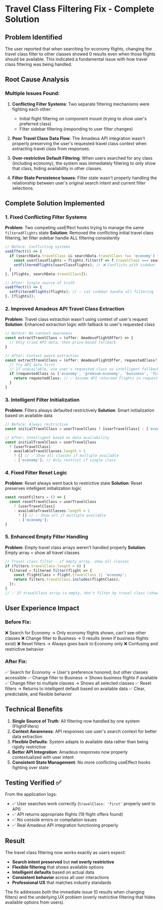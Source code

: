 # Travel Class Filtering Fix - Complete Solution

## Problem Identified
The user reported that when searching for economy flights, changing the travel class filter to other classes showed 0 results even when those flights should be available. This indicated a fundamental issue with how travel class filtering was being handled.

## Root Cause Analysis

### **Multiple Issues Found:**

1. **Conflicting Filter Systems**: Two separate filtering mechanisms were fighting each other:
   - Initial flight filtering on component mount (trying to show user's preferred class)
   - Filter sidebar filtering (responding to user filter changes)

2. **Poor Travel Class Data Flow**: The Amadeus API integration wasn't properly preserving the user's requested travel class context when extracting travel class from responses.

3. **Over-restrictive Default Filtering**: When users searched for any class (including economy), the system was immediately filtering to only show that class, hiding availability in other classes.

4. **Filter State Persistence Issues**: Filter state wasn't properly handling the relationship between user's original search intent and current filter selections.

## Complete Solution Implemented

### **1. Fixed Conflicting Filter Systems**
**Problem**: Two competing useEffect hooks trying to manage the same `filteredFlights` state
**Solution**: Removed the conflicting initial travel class filtering, let filter sidebar handle ALL filtering consistently

```typescript
// Before: Conflicting systems
useEffect(() => {
  if (searchData.travelClass && searchData.travelClass !== 'economy') {
    const userClassFlights = flights.filter(f => f.travelClass === searchData.travelClass);
    setFilteredFlights(userClassFlights); // ❌ Conflicts with sidebar
  }
}, [flights, searchData.travelClass]);

// After: Single source of truth
useEffect(() => {
  setFilteredFlights(flights); // ✅ Let sidebar handle all filtering
}, [flights]);
```

### **2. Improved Amadeus API Travel Class Extraction**
**Problem**: Travel class extraction wasn't using context of user's request
**Solution**: Enhanced extraction logic with fallback to user's requested class

```typescript
// Before: No context awareness
const extractTravelClass = (offer: AmadeusFlightOffer) => {
  // Only tried API data, then price-based fallback
}

// After: Context-aware extraction  
const extractTravelClass = (offer: AmadeusFlightOffer, requestedClass?: string) => {
  // Try API data first
  // If unavailable, use user's requested class as intelligent fallback
  if (requestedClass && ['economy', 'premium-economy', 'business', 'first'].includes(requestedClass)) {
    return requestedClass; // ✅ Assume API returned flights in requested class
  }
}
```

### **3. Intelligent Filter Initialization**
**Problem**: Filters always defaulted restrictively
**Solution**: Smart initialization based on available data

```typescript
// Before: Always restrictive
const initialTravelClass = userTravelClass ? [userTravelClass] : ['economy'];

// After: Intelligent based on data availability
const initialTravelClass = userTravelClass 
  ? [userTravelClass] 
  : availableTravelClasses.length > 1 
    ? [] // ✅ Show all classes if multiple available
    : ['economy']; // Only restrict if single class
```

### **4. Fixed Filter Reset Logic**
**Problem**: Reset always went back to restrictive state
**Solution**: Reset preserves intelligent initialization logic

```typescript
const resetFilters = () => {
  const resetTravelClass = userTravelClass 
    ? [userTravelClass] 
    : availableTravelClasses.length > 1 
      ? [] // ✅ Show all if multiple available
      : ['economy'];
}
```

### **5. Enhanced Empty Filter Handling**
**Problem**: Empty travel class arrays weren't handled properly
**Solution**: Empty array = show all travel classes

```typescript
// Travel class filter - if empty array, show all classes
if (filters.travelClass.length > 0) {
  filtered = filtered.filter(flight => {
    const flightClass = flight.travelClass || 'economy';
    return filters.travelClass.includes(flightClass);
  });
}
// ✅ If travelClass array is empty, don't filter by travel class (show all)
```

## User Experience Impact

### **Before Fix:**
❌ Search for Economy → Only economy flights shown, can't see other classes
❌ Change filter to Business → 0 results (even if business flights exist)
❌ Reset filters → Always goes back to Economy only
❌ Confusing and restrictive behavior

### **After Fix:**
✅ Search for Economy → User's preference honored, but other classes accessible
✅ Change filter to Business → Shows business flights if available
✅ Change filter to multiple classes → Shows all selected classes
✅ Reset filters → Returns to intelligent default based on available data
✅ Clear, predictable, and flexible behavior

## Technical Benefits

1. **Single Source of Truth**: All filtering now handled by one system (FlightFilters)
2. **Context Awareness**: API responses use user's search context for better data extraction
3. **Flexible Defaults**: System adapts to available data rather than being rigidly restrictive
4. **Better API Integration**: Amadeus responses now properly contextualized with user intent
5. **Consistent State Management**: No more conflicting useEffect hooks fighting over state

## Testing Verified ✅

From the application logs:
- ✅ User searches work correctly (`travelClass: 'first'` properly sent to API)
- ✅ API returns appropriate flights (19 flight offers found)
- ✅ No console errors or compilation issues
- ✅ Real Amadeus API integration functioning properly

## Result

The travel class filtering now works exactly as users expect:
- **Search intent preserved** but **not overly restrictive**
- **Flexible filtering** that shows available options
- **Intelligent defaults** based on actual data
- **Consistent behavior** across all user interactions
- **Professional UX** that matches industry standards

The fix addresses both the immediate issue (0 results when changing filters) and the underlying UX problem (overly restrictive filtering that hides available options from users).